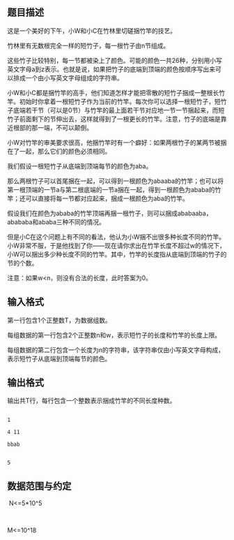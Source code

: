 ## 题目描述

<div>
 这是一个美好的下午，小W和小C在竹林里切磋捆竹竿的技艺。
</div>
<div>
 竹林里有无数根完全一样的短竹子，每一根竹子由n节组成。
</div>
<div>
 这些竹子比较特别，每一节都被染上了颜色。可能的颜色一共26种，分别用小写英文字母a到z表示。也就是说，如果把竹子的底端到顶端的颜色按顺序写出来可以排成一个由小写英文字母组成的字符串。
</div>
<div>
 小W和小C都是捆竹竿的高手，他们知道怎样才能把零散的短竹子捆成一整根长竹竿。初始时你拿着一根短竹子作为当前的竹竿。每次你可以选择一根短竹子，短竹子底端若干节（可以是0节）与竹竿的最上面若干节对应地一节一节捆起来，而短竹子前面剩下的节伸出去，这样就得到了一根更长的竹竿。注意，竹子的底端是靠近根部的那一端，不可以颠倒。
</div>
<div>
 小W对竹竿的审美要求很高，他捆竹竿时有一个癖好：如果两根竹子的某两节被捆在了一起，那么它们的颜色必须相同。
</div>
<div>
 我们假设一根短竹子从底端到顶端每节的颜色为aba。
</div>
<div>
 那么两根竹子可以首尾捆在一起，可以得到一根颜色为abaaba的竹竿；也可以将第一根顶端的一节a与第二根底端的一节a捆在一起，得到一根颜色为ababa的竹竿；还可以直接将每一节都对应起来，捆成一根颜色为aba的竹竿。
</div>
<div>
 假设我们在颜色为ababa的竹竿顶端再捆一根竹子，则可以捆成ababaaba，abababa和ababa三种不同的情况。
</div>
<div>
 但是小C在这个问题上有不同的看法，他认为小W捆不出很多种长度不同的竹竿。小W非常不服，于是他找到了你——现在请你求出在竹竿长度不超过w的情况下，小W可以捆出多少种长度不同的竹竿。其中，竹竿的长度指从底端到顶端的竹子的节的个数。
</div>
<div>
 注意：如果w<n，则没有合法的长度，此时答案为0。
</div>
<div></div>

## 输入格式

<p>第一行包含1个正整数T，为数据组数。</p>
<div>
 每组数据的第一行包含2个正整数n和w，表示短竹子的长度和竹竿的长度上限。
</div>
<div>
 每组数据的第二行包含一个长度为n的字符串，该字符串仅由小写英文字母构成，表示短竹子从底端到顶端每节的颜色。
</div>

## 输出格式

<p>输出共T行，每行包含一个整数表示捆成竹竿的不同长度种数。</p>

```input1
1
4 11
bbab
```
```output1
5
```
## 数据范围与约定

<p> N<=5*10^5</p>
<br>
<div>
 M<=10^18
</div>

